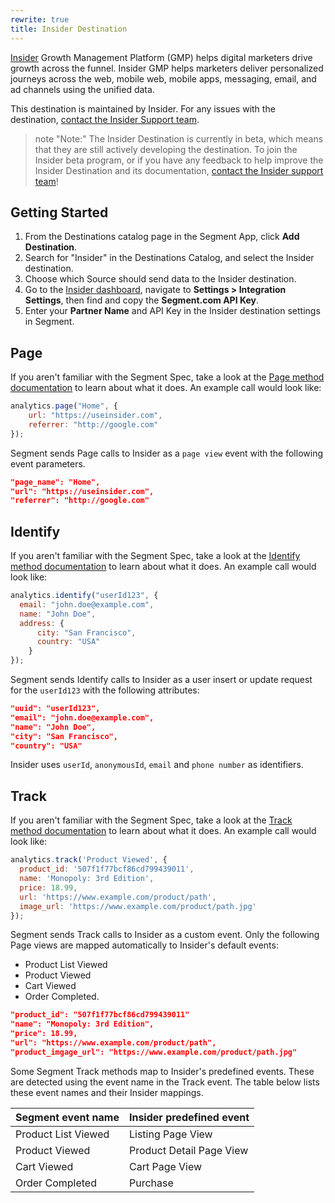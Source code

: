 ```yaml
---
rewrite: true
title: Insider Destination
---
```


[Insider](https://useinsider.com/?utm_source=segmentio&utm_medium=docs&utm_campaign=partners) Growth Management Platform (GMP) helps digital marketers drive growth across the funnel. Insider GMP helps marketers deliver personalized journeys across the web, mobile web, mobile apps, messaging, email, and ad channels using the unified data.

This destination is maintained by Insider. For any issues with the destination, [contact the Insider Support team](mailto:pst@useinsider.com).

> note "Note:"
> The Insider Destination is currently in beta, which means that they are still actively developing the destination. To join the Insider beta program, or if you have any feedback to help improve the Insider Destination and its documentation, [contact the Insider support team](mailto:pst@useinsider.com)!

## Getting Started

1. From the Destinations catalog page in the Segment App, click **Add Destination**.
2. Search for "Insider" in the Destinations Catalog, and select the Insider destination.
3. Choose which Source should send data to the Insider destination.
4. Go to the [Insider dashboard](https://inone.useinsider.com/), navigate to **Settings > Integration Settings**, then find and copy the **Segment.com API Key**.
5. Enter your **Partner Name** and API Key in the Insider destination settings in Segment.

## Page

If you aren't familiar with the Segment Spec, take a look at the [Page method documentation](https://segment.com/docs/connections/spec/page/) to learn about what it does. An example call would look like:

```js
analytics.page("Home", {
    url: "https://useinsider.com",
    referrer: "http://google.com"
});
```

Segment sends Page calls to Insider as a `page view` event with the following event parameters.

```json
"page_name": "Home",
"url": "https://useinsider.com",
"referrer": "http://google.com"
```

## Identify

If you aren't familiar with the Segment Spec,  take a look at the [Identify method documentation](https://segment.com/docs/connections/spec/identify/) to learn about what it does. An example call would look like:

```js
analytics.identify("userId123", {
  email: "john.doe@example.com",
  name: "John Doe",
  address: {
      city: "San Francisco",
      country: "USA"
    }
});
```

Segment sends Identify calls to Insider as a user insert or update request for the `userId123` with the following attributes:

```json
"uuid": "userId123",
"email": "john.doe@example.com",
"name": "John Doe",
"city": "San Francisco",
"country": "USA"
```

Insider uses `userId`, `anonymousId`, `email` and `phone number` as identifiers.

## Track

If you aren't familiar with the Segment Spec,  take a look at the [Track method documentation](https://segment.com/docs/connections/spec/track/) to learn about what it does. An example call would look like:

```js
analytics.track('Product Viewed', {
  product_id: '507f1f77bcf86cd799439011',
  name: 'Monopoly: 3rd Edition',
  price: 18.99,
  url: 'https://www.example.com/product/path',
  image_url: 'https://www.example.com/product/path.jpg'
});
```

Segment sends Track calls to Insider as a custom event. Only the following Page views are mapped automatically to Insider's default events: 
- Product List Viewed
- Product Viewed
- Cart Viewed
- Order Completed.

```json
"product_id": "507f1f77bcf86cd799439011"
"name": "Monopoly: 3rd Edition",
"price": 18.99,
"url": "https://www.example.com/product/path",
"product_imgage_url": "https://www.example.com/product/path.jpg"
```

Some Segment Track methods map to Insider's predefined events. These are detected using the event name in the Track event. The table below lists these event names and their Insider mappings.

| Segment event name  | Insider predefined event |
| ------------------- | ------------------------ |
| Product List Viewed | Listing Page View        |
| Product Viewed      | Product Detail Page View |
| Cart Viewed         | Cart Page View           |
| Order Completed     | Purchase                 |
